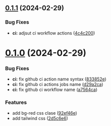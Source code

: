 ## [0.1.1](https://github.com/alancleyton/awesome-ui/compare/v0.1.0...v0.1.1) (2024-02-29)


### Bug Fixes

* **ci:** adjsut ci workflow actions ([4c4c200](https://github.com/alancleyton/awesome-ui/commit/4c4c2004e429bdafe02dce9900409cfb656b0745))



# [0.1.0](https://github.com/alancleyton/awesome-ui/compare/2d5c6e6d66645412f2a8655366faa2ce6794a236...v0.1.0) (2024-02-29)


### Bug Fixes

* **ci:** fix github ci action name syntax ([833852e](https://github.com/alancleyton/awesome-ui/commit/833852ee8bed797a8e2d8c92b0d57d7dd27dcfc2))
* **ci:** fix github ci actions jobs name ([d29a2ca](https://github.com/alancleyton/awesome-ui/commit/d29a2ca6a1f249c8e2d90f1e6d796d26162a26dd))
* **ci:** fix github ci workflow name ([a7564ca](https://github.com/alancleyton/awesome-ui/commit/a7564caeadda0eb4442630bfce78478fa6e6a011))


### Features

* add bg-red css clase ([92ef46e](https://github.com/alancleyton/awesome-ui/commit/92ef46e3ad3572d5b0c934b2300e101fb116a20d))
* add tailwind css ([2d5c6e6](https://github.com/alancleyton/awesome-ui/commit/2d5c6e6d66645412f2a8655366faa2ce6794a236))



